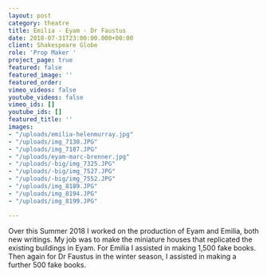 ```yaml
---
layout: post
category: theatre
title: Emilia - Eyam - Dr Faustus
date: 2018-07-31T23:00:00.000+00:00
client: Shakespeare Globe
role: 'Prop Maker '
project_page: true
featured: false
featured_image: ''
featured_order: 
vimeo_videos: false
youtube_videos: false
vimeo_ids: []
youtube_ids: []
featured_title: ''
images:
- "/uploads/emilia-helenmurray.jpg"
- "/uploads/img_7130.JPG"
- "/uploads/img_7187.JPG"
- "/uploads/eyam-marc-brenner.jpg"
- "/uploads/-big/img_7325.JPG"
- "/uploads/-big/img_7527.JPG"
- "/uploads/-big/img_7552.JPG"
- "/uploads/img_8189.JPG"
- "/uploads/img_8194.JPG"
- "/uploads/img_8199.JPG"

---
```

Over this Summer 2018 I worked on the production of Eyam and Emilia, both new writings. My job was to make the miniature houses that replicated the existing buildings in Eyam. For Emilia I assisted in making 1,500 fake books. Then again for Dr Faustus in the winter season, I assisted in making a further 500 fake books. 